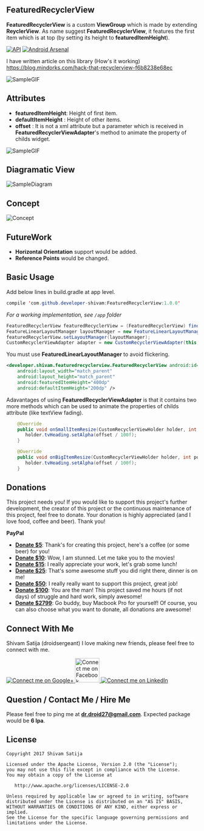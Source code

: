 FeaturedRecyclerView
------------------------------
**FeaturedRecyclerView** is a custom **ViewGroup** which is made by extending **ReyclerView**. As name suggest **FeaturedRecyclerView**, it features the first item which is at top (by setting its height to **featuredItemHeight**).

[![API](https://img.shields.io/badge/API-11%2B-red.svg)](https://android-arsenal.com/api?level=11) [![Android Arsenal](https://img.shields.io/badge/Android%20Arsenal-FeaturedRecyclerView-yellowgreen.svg?style=flat)](https://android-arsenal.com/details/1/5892)

I have written article on this library (How's it working)
https://blog.mindorks.com/hack-that-recyclerview-f6b8238e68ec

![SampleGIF](/art/mockup.png) 

Attributes
----------

* **featuredItemHeight**: Height of first item.
* **defaultItemHeight** : Height of other items.
* **offset** : It is not a xml attribute but a parameter which is received in **FeaturedRecyclerViewAdapter**'s method to animate the property of childs widget.

![SampleGIF](/art/sample_GIF.gif) 

Diagramatic View
-----------------------
![SampleDiagram](/art/diagram_small.jpg) 

Concept
----------
![Concept](/art/concept.gif) 

FutureWork
---------------
* **Horizontal Orientation** support would be added.
* **Reference Points** would be changed.

Basic Usage
-----------

Add below lines in build.gradle at app level.
```java
compile 'com.github.developer-shivam:FeaturedRecyclerView:1.0.0'
```

*For a working implementation, see `/app` folder*

```java
FeaturedRecyclerView featuredRecyclerView = (FeaturedRecyclerView) findViewById(R.id.featured_recycler_view);
FeatureLinearLayoutManager layoutManager = new FeatureLinearLayoutManager(this);
featuredRecyclerView.setLayoutManager(layoutManager);
CustomRecyclerViewAdapter adapter = new CustomRecyclerViewAdapter(this, dummyData);featuredRecyclerView.setAdapter(adapter);
```

You must use **FeaturedLinearLayoutManager** to avoid flickering.

```xml
<developer.shivam.featuredrecyclerview.FeaturedRecyclerView android:id="@+id/featured_recycler_view"
    android:layout_width="match_parent"
    android:layout_height="match_parent"
    android:featuredItemHeight="400dp"
    android:defaultItemHeight="200dp" />
```

Adavantages of using **FeaturedRecyclerViewAdapter** is that it contains two more methods which can be used to animate the properties of childs attribute (like textView fading).

```java
    @Override
    public void onSmallItemResize(CustomRecyclerViewHolder holder, int position, float offset) {
       holder.tvHeading.setAlpha(offset / 100f);
    }

    @Override
    public void onBigItemResize(CustomRecyclerViewHolder holder, int position, float offset) {
       holder.tvHeading.setAlpha(offset / 100f);
    }
```
Donations
-------------

This project needs you! If you would like to support this project's further development, the creator of this project or the continuous maintenance of this project, feel free to donate. Your donation is highly appreciated (and I love food, coffee and beer). Thank you!

**PayPal**

* **[Donate $5]**: Thank's for creating this project, here's a coffee (or some beer) for you!
* **[Donate $10]**: Wow, I am stunned. Let me take you to the movies!
* **[Donate $15]**: I really appreciate your work, let's grab some lunch!
* **[Donate $25]**: That's some awesome stuff you did right there, dinner is on me!
* **[Donate $50]**: I really really want to support this project, great job!
* **[Donate $100]**: You are the man! This project saved me hours (if not days) of struggle and hard work, simply awesome!
* **[Donate $2799]**: Go buddy, buy Macbook Pro for yourself!
Of course, you can also choose what you want to donate, all donations are awesome!

Connect With Me
-----------

Shivam Satija (droidsergeant)
I love making new friends, please feel free to connect with me.

<a href="https://plus.google.com/108004024169425288075">
  <img alt="Connect me on Google+" src="/art/gplus.png" />
</a>
<a href="https://www.facebook.com/theShivamSatija">
  <img alt="Connect me on Facebook" src="/art/fb.png" width="64" height="64" />
</a>
<a href="https://in.linkedin.com/in/developershivam">
  <img alt="Connect me on LinkedIn" src="/art/linkedin.png" />
</a> 

Question / Contact Me / Hire Me
---------------------
Please feel free to ping me at **dr.droid27@gmail.com**. Expected package would be **6 lpa**.

License
-------

```
Copyright 2017 Shivam Satija

Licensed under the Apache License, Version 2.0 (the "License");
you may not use this file except in compliance with the License.
You may obtain a copy of the License at

   http://www.apache.org/licenses/LICENSE-2.0

Unless required by applicable law or agreed to in writing, software
distributed under the License is distributed on an "AS IS" BASIS,
WITHOUT WARRANTIES OR CONDITIONS OF ANY KIND, either express or implied.
See the License for the specific language governing permissions and
limitations under the License.
```

[Facebook]:          /art/fb.png
[Google+]:             /art/gplus.png
[LinkedIn]:             /art/linkedin.png

[Donate $5]: 		https://www.paypal.me/prashant3/5
[Donate $10]:  	https://www.paypal.me/prashant3/10
[Donate $15]:  	https://www.paypal.me/prashant3/15
[Donate $25]:  	https://www.paypal.me/prashant3/25
[Donate $50]: 		https://www.paypal.me/prashant3/50
[Donate $100]: 	https://www.paypal.me/prashant3/100
[Donate $2799]: 	https://www.paypal.me/prashant3/2799
